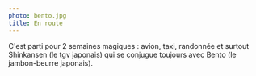 ```yaml
---
photo: bento.jpg
title: En route
---
```

C'est parti pour 2 semaines magiques : avion, taxi, randonnée et surtout Shinkansen (le tgv japonais) qui se conjugue toujours avec Bento (le jambon-beurre japonais).
